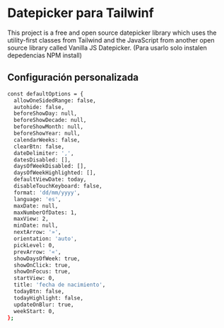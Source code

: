 # Datepicker para Tailwinf

This project is a free and open source datepicker library which uses the utility-first classes from Tailwind and the JavaScript from another open source library called Vanilla JS Datepicker. (Para usarlo solo instalen depedencias NPM install)


## Configuración personalizada

```bash
const defaultOptions = {
  allowOneSidedRange: false,
  autohide: false,
  beforeShowDay: null,
  beforeShowDecade: null,
  beforeShowMonth: null,
  beforeShowYear: null,
  calendarWeeks: false,
  clearBtn: false,
  dateDelimiter: ',',
  datesDisabled: [],
  daysOfWeekDisabled: [],
  daysOfWeekHighlighted: [],
  defaultViewDate: today,
  disableTouchKeyboard: false,
  format: 'dd/mm/yyyy',
  language: 'es',
  maxDate: null,
  maxNumberOfDates: 1,
  maxView: 2,
  minDate: null,
  nextArrow: '»',
  orientation: 'auto',
  pickLevel: 0,
  prevArrow: '«',
  showDaysOfWeek: true,
  showOnClick: true,
  showOnFocus: true,
  startView: 0,
  title: 'fecha de nacimiento',
  todayBtn: false,
  todayHighlight: false,
  updateOnBlur: true,
  weekStart: 0,
};
```

